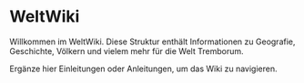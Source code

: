 # WeltWiki

Willkommen im WeltWiki. Diese Struktur enthält Informationen zu Geografie, Geschichte, Völkern und vielem mehr für die Welt Tremborum.

Ergänze hier Einleitungen oder Anleitungen, um das Wiki zu navigieren.
